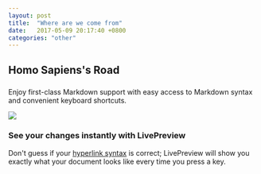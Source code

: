 ```yaml
---
layout: post
title:  "Where are we come from"
date:   2017-05-09 20:17:40 +0800
categories: "other"
---
```


## Homo Sapiens's Road ##



###  ###

Enjoy first-class Markdown support with easy access to  Markdown syntax and convenient keyboard shortcuts.

![](https://waiman-app.github.io/assets/human.jpg)

### See your changes instantly with LivePreview ###

[comment]: <> (a reference style link.)
[//]: <> (This is also a comment.)


Don't guess if your [hyperlink syntax](http://markdownpad.com) is correct; LivePreview will show you exactly what your document looks like every time you press a key.

